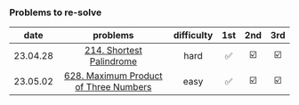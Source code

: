 ### Problems to re-solve

|    date    |  problems   |    difficulty    |  1st   |  2nd   |  3rd   |
|:--------:|:-----:|:----------:|:-----:|:-----:|:-----:|
| 23.04.28 | [214. Shortest Palindrome](https://leetcode.com/problems/shortest-palindrome/)  | hard | ✅    | ☑️    | ☑️    |
| 23.05.02 | [628. Maximum Product of Three Numbers](https://leetcode.com/problems/maximum-product-of-three-numbers/)  | easy | ✅    | ☑️    | ☑️    |
